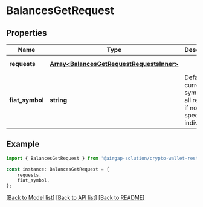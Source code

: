 # BalancesGetRequest


## Properties

Name | Type | Description | Notes
------------ | ------------- | ------------- | -------------
**requests** | [**Array&lt;BalancesGetRequestRequestsInner&gt;**](BalancesGetRequestRequestsInner.md) |  | [default to undefined]
**fiat_symbol** | **string** | Default fiat currency symbol for all requests if not specified individually | [optional] [default to 'USD']

## Example

```typescript
import { BalancesGetRequest } from '@airgap-solution/crypto-wallet-rest';

const instance: BalancesGetRequest = {
    requests,
    fiat_symbol,
};
```

[[Back to Model list]](../README.md#documentation-for-models) [[Back to API list]](../README.md#documentation-for-api-endpoints) [[Back to README]](../README.md)
